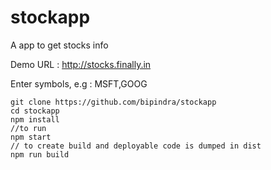 # stockapp
A app to get stocks info

Demo URL : http://stocks.finally.in 

Enter symbols, e.g : MSFT,GOOG

```
git clone https://github.com/bipindra/stockapp 
cd stockapp
npm install
//to run
npm start  
// to create build and deployable code is dumped in dist
npm run build 
```
